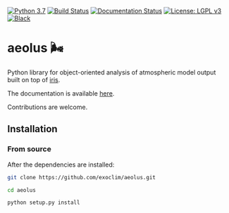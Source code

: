 [![Python 3.7](https://img.shields.io/badge/python-3.7-blue.svg)](https://www.python.org/downloads/release/python-370/)
[![Build Status](https://travis-ci.com/exoclim/aeolus.svg?branch=master)](https://travis-ci.com/exoclim/aeolus?branch=master)
[![Documentation Status](https://readthedocs.org/projects/aeolus/badge/?version=latest)](https://aeolus.readthedocs.io/en/latest/?badge=latest)
[![License: LGPL v3](https://img.shields.io/badge/License-LGPL%20v3-blue.svg)](LICENSE)
[![Black](https://img.shields.io/badge/code%20style-black-000000.svg)](https://github.com/psf/black)

# aeolus :wind_face:
Python library for object-oriented analysis of atmospheric model output built on top of [iris](https://github.com/SciTools/iris).

The documentation is available [here](https://aeolus.readthedocs.io/en/latest/).

Contributions are welcome.

## Installation


### From source
After the dependencies are installed:
```bash
git clone https://github.com/exoclim/aeolus.git

cd aeolus

python setup.py install
```
